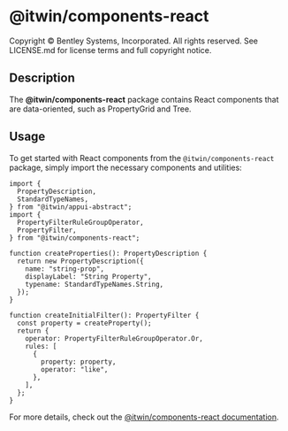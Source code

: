 # @itwin/components-react

Copyright © Bentley Systems, Incorporated. All rights reserved. See LICENSE.md for license terms and full copyright notice.

## Description

The **@itwin/components-react** package contains React components that are data-oriented, such as PropertyGrid and Tree.

## Usage

To get started with React components from the `@itwin/components-react` package, simply import the necessary components and utilities:

```tsx
import {
  PropertyDescription,
  StandardTypeNames,
} from "@itwin/appui-abstract";
import {
  PropertyFilterRuleGroupOperator,
  PropertyFilter,
} from "@itwin/components-react";

function createProperties(): PropertyDescription {
  return new PropertyDescription({
    name: "string-prop",
    displayLabel: "String Property",
    typename: StandardTypeNames.String,
  });
}

function createInitialFilter(): PropertyFilter {
  const property = createProperty();
  return {
    operator: PropertyFilterRuleGroupOperator.Or,
    rules: [
      {
        property: property,
        operator: "like",
      },
    ],
  };
}
```

For more details, check out the [@itwin/components-react documentation](https://www.itwinjs.org/reference/components-react/).
